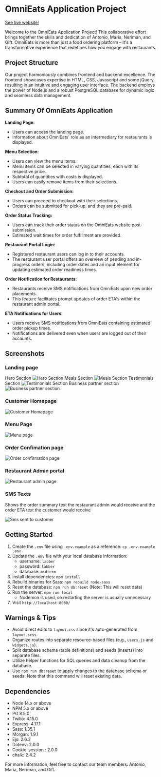 # OmniEats Application Project
[See live website!](https://antonio-omnieats.onrender.com/)  

Welcome to the OmniEats Application Project! This collaborative effort brings together the skills and dedication of Antonio, Maria, Neriman, and Gift. OmniEats is more than just a food ordering platform – it's a transformative experience that redefines how you engage with restaurants.

## Project Structure

Our project harmoniously combines frontend and backend excellence. The frontend showcases expertise in HTML, CSS, Javascript and some jQuery, resulting in an intuitive and engaging user interface. The backend employs the power of Node.js and a robust PostgreSQL database for dynamic logic and seamless data management.

## Summary Of OmniEats Application

**Landing Page:**

- Users can access the landing page.
- Information about OmniEats' role as an intermediary for restaurants is displayed.

**Menu Selection:**

- Users can view the menu items.
- Menu items can be selected in varying quantities, each with its respective price.
- Subtotal of quantities with costs is displayed.
- Users can easily remove items from their selections.

**Checkout and Order Submission:**

- Users can proceed to checkout with their selections.
- Orders can be submitted for pick-up, and they are pre-paid.

**Order Status Tracking:**

- Users can track their order status on the OmniEats website post-submission.
- Estimated wait times for order fulfillment are provided.

**Restaurant Portal Login:**

- Registered restaurant users can log in to their accounts.
- The restaurant user portal offers an overview of pending and in-progress orders, including order dates and an input element for updating estimated order readiness times.

**Order Notification for Restaurants:**

- Restaurants receive SMS notifications from OmniEats upon new order placements.
- This feature facilitates prompt updates of order ETA's within the restaurant admin portal.

**ETA Notifications for Users:**

- Users receive SMS notifications from OmniEats containing estimated order pickup times.
- Notifications are delivered even when users are logged out of their accounts.

## Screenshots

### Landing page

Hero Section
![Hero Section](docs/Landing%20page.png)
Meals Section
![Meals Section](docs/Meal%20page.png)
Testimonials Section
![Testimonials Section ](docs/Testimonials%20.png)
Business partner section
![Business partner section](docs/Become%20A%20Business%20Partner.png)

### Customer Homepage

![Customer Homepage](docs/order%20history.png)

### Menu Page

![Menu page](docs/checkout%20page.png)

### Order Confimation page

![Order confirmation page](docs/order%20confirmation%20page.png)

### Restaurant Admin portal

![Restaurant admin page](docs/Restaurant%20admin%20page.png)

### SMS Texts

Shows the order summary text the restaurant admin would receive and the order ETA text the customer would receive

![Sms sent to customer](https://github.com/ascotlan/food-ordering-app/assets/105958169/9a75535b-706a-4630-b58f-b0b34ffd132c)

## Getting Started

1. Create the `.env` file using `.env.example` as a reference: `cp .env.example .env`
2. Update the `.env` file with your local database information:
   - username: `labber`
   - password: `labber`
   - database: `midterm`
3. Install dependencies: `npm install`
4. Rebuild binaries for Sass: `npm rebuild node-sass`
5. Reset the database: `npm run db:reset` (Note: This will reset data)
6. Run the server: `npm run local`
   - Nodemon is used, so restarting the server is usually unnecessary
7. Visit `http://localhost:8080/`

## Warnings & Tips

- Avoid direct edits to `layout.css` since it's auto-generated from `layout.scss`.
- Organize routes into separate resource-based files (e.g., `users.js` and `widgets.js`).
- Split database schema (table definitions) and seeds (inserts) into separate files.
- Utilize helper functions for SQL queries and data cleanup from the database.
- Use `npm run db:reset` to apply changes to the database schema or seeds. Note that this command will reset existing data.

## Dependencies

- Node 14.x or above
- NPM 5.x or above
- PG 8.5.0
- Twilio: 4.15.0
- Express: 4.17.1
- Sass: 1.35.1
- Morgan: 1.9.1
- Ejs: 2.6.2
- Dotenv: 2.0.0
- Cookie-session : 2.0.0
- chalk: 2.4.2

For more information, feel free to contact our team members: Antonio, Maria, Neriman, and Gift.
